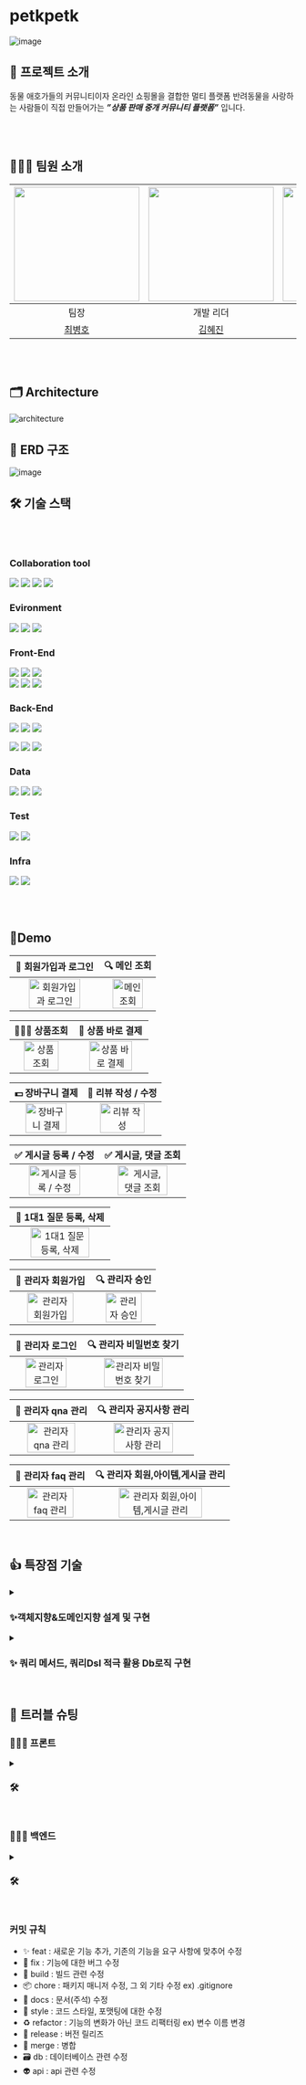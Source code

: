 # petkpetk

![image](https://github.com/10geukbok/petkpetk/assets/110523580/0655560e-a42d-47a7-9c98-2b4d0a9a6dff)

## 📎 프로젝트 소개
동물 애호가들의 커뮤니티이자	온라인 쇼핑몰을 결합한 멀티 플랫폼
반려동물을 사랑하는 사람들이 직접 만들어가는 ***”상품 판매 중개 커뮤니티 플랫폼”*** 입니다.


<br><br>
## 🧑‍🤝‍🧑 팀원 소개
| <img src = https://github.com/10geukbok/petkpetk/assets/110523580/10f82cea-b54b-412f-b3b0-8539b7c89498 width="220" height="200"> | <img src = https://github.com/10geukbok/petkpetk/assets/110523580/a3df8755-1820-4b9c-bf61-f12e3d51ac5e width="220" height="200"> | <img src = https://github.com/10geukbok/petkpetk/assets/110523580/f1012a67-2f37-4416-b518-4cce563c7eba width="220" height="200"> |  
|:------------------------------------------------------------------------------------------------------------------------------------------:|:-----------------------------------------------------------------------------------------------------------------------------------------:|:------------------------------------------------------------------------------------------------------------------------------------------:|
|                                                                 팀장                                                                 |                                                                 개발 리더                                                                 |                                                                  디자인 리더                                                                  |
|                                                     [최병호](https://github.com/renechoi)                                                     |                                                   [김혜진](https://github.com/hyejin0662)                                                    |                                                    [강예은](https://github.com/KangCuty)                                                     |

<br><br>

## 🗂️ Architecture
![architecture](https://github.com/10geukbok/petkpetk/assets/110523580/e16ec898-e71d-41d9-a503-f2427f075bda)


## 💾 ERD 구조
![image](https://github.com/10geukbok/petkpetk/assets/110523580/32983907-7282-4bb8-8b58-83c3b123dfed)


## 🛠️ 기술 스택

<br><br>

### Collaboration tool
<img src="https://img.shields.io/badge/Git-F05032?style=for-the-badge&logo=Git&logoColor=white"> <img src="https://img.shields.io/badge/notion-000000?style=for-the-badge&logo=notion&logoColor=white">
<img src="https://img.shields.io/badge/slack-4A154B?style=for-the-badge&logo=slack&logoColor=white">
<img src="https://img.shields.io/badge/GitHub-4A154B?style=for-the-badge&logo=GitHub&logoColor=white">
<br>

### Evironment
<img src="https://img.shields.io/badge/gradle-02303A?style=for-the-badge&logo=gradle&logoColor=white"> <img src="https://img.shields.io/badge/intellijidea-000000?style=for-the-badge&logo=intellijidea&logoColor=white"> <img src="https://img.shields.io/badge/visualstudiocode-007ACC?style=for-the-badge&logo=visualstudiocode&logoColor=white">
<br>


### Front-End
<img src="https://img.shields.io/badge/bootstrap-7952B3?style=for-the-badge&logo=bootstrap&logoColor=white"> <img src="https://img.shields.io/badge/thymeleaf-005F0F?style=for-the-badge&logo=thymeleaf&logoColor=white"> <img src="https://img.shields.io/badge/jquery-0769AD?style=for-the-badge&logo=jquery&logoColor=white"> 
<br>
<img src="https://img.shields.io/badge/html5-E34F26?style=for-the-badge&logo=html5&logoColor=white"> <img src="https://img.shields.io/badge/css-1572B6?style=for-the-badge&logo=css3&logoColor=white"> <img src="https://img.shields.io/badge/javascript-F7DF1E?style=for-the-badge&logo=javascript&logoColor=black">
<br>

### Back-End
<img src="https://img.shields.io/badge/java-007396?style=for-the-badge&logo=java&logoColor=white"> <img src="https://img.shields.io/badge/spring-6DB33F?style=for-the-badge&logo=spring&logoColor=white"> <img src="https://img.shields.io/badge/Spring boot-6DB33F?style=for-the-badge&logo=Spring boot&logoColor=black"> 
<br>

<img src="https://img.shields.io/badge/Spring Security-6DB33F?style=for-the-badge&logo=Spring Security&logoColor=black"> <img src="https://img.shields.io/badge/OAUTH2-EC1C24?style=for-the-badge&logo=Authy&logoColor=white"> <img src="https://img.shields.io/badge/redis-DC382D?style=for-the-badge&logo=redis&logoColor=white"> 
<br>







### Data
<img src="https://img.shields.io/badge/mysql-4479A1?style=for-the-badge&logo=mysql&logoColor=white"> <img src="https://img.shields.io/badge/Spring JPA-6DB33F?style=for-the-badge&logo=Spring JPA&logoColor=white"> <img src="https://img.shields.io/badge/querydsl-2599ED?style=for-the-badge&logo=querydsl&logoColor=white">
<br>

### Test
<img src="https://img.shields.io/badge/JUnit5-25A162?style=for-the-badge&logo=JUnit5&logoColor=white"> <img src="https://img.shields.io/badge/Mockito-008D62?style=for-the-badge&logo=Mockito&logoColor=white">
<br>

### Infra
 <img src="https://img.shields.io/badge/amazonaws-232F3E?style=for-the-badge&logo=amazonaws&logoColor=white"> <img src="https://img.shields.io/badge/GitHub Actions-2088FF?style=for-the-badge&logo=GitHub Actions&logoColor=white"></a> 


<br><br>

## 📱Demo
|                   🚀 회원가입과 로그인                  |                   🔍 메인 조회                  | 
| :----------------------------------------------------------: | :----------------------------------------------------------: | 
| <img src="https://github.com/10geukbok/petkpetk/assets/110523580/c03a371b-e99c-41c5-a9d4-81697f2ed2cd" alt="회원가입과 로그인" width=80%> | <img src="https://github.com/10geukbok/petkpetk/assets/110523580/b06fa9fa-37ed-4152-affb-e32b491b963b" alt="메인 조회" width=80%> | 

|                   🧑🏻‍💻 상품조회                  |                  🚀 상품 바로 결제                 | 
| :----------------------------------------------------------: | :----------------------------------------------------------: | 
| <img src="https://github.com/10geukbok/petkpetk/blob/main/demo/service/%EC%84%9C%EB%B9%84%EC%8A%A4%20%EC%83%81%ED%92%88%20%EC%A1%B0%ED%9A%8C.gif" alt="상품조회" width=80%> | <img src="https://github.com/10geukbok/petkpetk/assets/110523580/fdff50ef-562d-43bb-8744-969b0653e307" alt="상품 바로 결제" width=80%> | 

|                   💵 장바구니 결제              |                   📝 리뷰 작성 / 수정                | 
| :----------------------------------------------------------: | :----------------------------------------------------------: | 
| <img src="https://github.com/10geukbok/petkpetk/assets/110523580/9213dffc-56b8-42e6-9536-83b7525a37f9" alt="장바구니 결제" width=80%> | <img src="https://github.com/10geukbok/petkpetk/assets/110523580/4b3b01bb-e5fb-435e-a346-99aa7c5ceebb" alt="리뷰 작성" width=80%> | 


|                   ✅ 게시글 등록 / 수정                  |                  ✅ 게시글, 댓글 조회                 | 
| :----------------------------------------------------------: | :----------------------------------------------------------: | 
| <img src="https://github.com/10geukbok/petkpetk/blob/main/demo/service/%EC%84%9C%EB%B9%84%EC%8A%A4%20%EA%B2%8C%EC%8B%9C%EA%B8%80%20%EA%B2%80%EC%83%89%20%EB%93%B1%EB%A1%9D%20%EC%A1%B0%ED%9A%8C.gif" alt="게시글 등록 / 수정" width=80%> | <img src="https://github.com/10geukbok/petkpetk/assets/110523580/fa3acf24-44f8-4bc8-ac16-761778cc7590" alt="게시글, 댓글 조회" width=80%> | 

|                   🚀 1대1 질문 등록, 삭제                  |
| :----------------------------------------------------------: |
| <img src="https://github.com/10geukbok/petkpetk/assets/110523580/318bd0bd-4bc1-4802-a8bd-61f8d1b2b934" alt="1대1 질문 등록, 삭제" width=80%> |


|                   🚀 관리자 회원가입                  |                   🔍 관리자 승인                  | 
| :----------------------------------------------------------: | :----------------------------------------------------------: | 
| <img src="https://github.com/10geukbok/petkpetk/blob/main/demo/admin/%EA%B4%80%EB%A6%AC%EC%9E%90%20%ED%9A%8C%EC%9B%9D%EA%B0%80%EC%9E%85.gif" alt="관리자 회원가입" width=80%> | <img src="https://github.com/10geukbok/petkpetk/assets/110523580/e0809fae-2b45-4f0c-8e70-e8cdee259a82" alt="관리자 승인" width=80%> | 


|                   🚀 관리자 로그인                  |                   🔍 관리자 비밀번호 찾기                  | 
| :----------------------------------------------------------: | :----------------------------------------------------------: | 
| <img src="https://github.com/10geukbok/petkpetk/assets/110523580/ffa71864-81b7-4a00-99c2-b44ef46c7479" alt="관리자 로그인" width=80%> | <img src="https://github.com/10geukbok/petkpetk/assets/110523580/826ddc02-d3f2-4150-a07c-6ff9db9cf53e" alt="관리자 비밀번호 찾기" width=80%> | 




|                   🚀 관리자 qna 관리                  |                   🔍 관리자 공지사항 관리                  | 
| :----------------------------------------------------------: | :----------------------------------------------------------: | 
| <img src="https://github.com/10geukbok/petkpetk/assets/110523580/6e1e7b96-6574-4d72-b416-4a988fb36b65" alt="관리자 qna 관리" width=80%> | <img src="https://github.com/10geukbok/petkpetk/assets/110523580/1a6a2f54-a1c2-4588-9643-dde3d43ba5ba" alt="관리자 공지사항 관리" width=80%> | 


|                   🚀 관리자 faq 관리                  |                   🔍 관리자 회원,아이템,게시글 관리                  | 
| :----------------------------------------------------------: | :----------------------------------------------------------: | 
| <img src="https://github.com/10geukbok/petkpetk/assets/110523580/fc03e73e-dcf7-4f14-bb2c-013b273fdfac" alt="관리자 faq 관리" width=80%> | <img src="https://github.com/10geukbok/petkpetk/assets/110523580/fa4ecea5-708d-4982-8d41-89f2f9df2af5" alt="관리자 회원,아이템,게시글 관리" width=80%> | 


<br/>


## 👍 특장점 기술 
<details>
<summary>
<h3>✨객체지향&도메인지향 설계 및 구현 </h3>
</summary>
<div markdown="1">

<!-- - 가독성 강화: 컴퓨터만 이해하는 코드가 아닌 사람도 쉽게 읽을 수 이는 코드 작성
    - 협업 지향
- 유지 보수성 용이: 수정이 필요한 부분을 빠르게 찾아 신속한 리팩토링 
    - 비즈니스 대응력 향상 
- 재사용성 강화: 겹치는 코드를 공동으로 사용해 불필요한 중복 방지
    - 개발 생산성 증가
- 테스트 용이: 스프링의 DI 원칙과 융합하여 쉬운 테스트 가능 
    - 코드의 안정성 증가 -->

    
    

- 하나의 메서드가 하나의 기능에 충실하도록 구현 (SRP)
   ![SRP](https://github.com/10geukbok/petkpetk/assets/110523580/6e0af18c-27c3-4150-8fea-ddb357375bcf)

    
- 객체 스스로 처리할 수 있는 부분에 대한 책임 부여 (캡슐화)
![캡슐화](https://github.com/10geukbok/petkpetk/assets/110523580/5129e5b7-df57-4670-bb6e-7cea48b1090f)

    
- 함수형 인터페이스와 람다식을 이용한 책임과 역할 분리 (OCP, ISP)
 ![OCP, ISP](https://github.com/10geukbok/petkpetk/assets/110523580/eedd5120-7199-48c7-9c46-3b9945d7b952)

    
- 스트림 API 적극 이용, if분기문과 for반복문 지양
![반복문 지양](https://github.com/10geukbok/petkpetk/assets/110523580/ca954f1f-41a1-4d6f-ad81-2f4801a489af)




</div>
</details>
  
<details>
<summary>
<h3>✨ 쿼리 메서드, 쿼리Dsl 적극 활용 Db로직 구현 </h3>
</summary>
<div markdown="1">
    
  - 쿼리 메서드를 활용한 가독성 좋고 유연한 쿼리 작성
![유연한 쿼리 작성](https://github.com/10geukbok/petkpetk/assets/110523580/993bd234-b04f-462d-a7bb-2f4bf7306f6b)


  - 쿼리 Dsl 활용한 동적 쿼리 작성 및 쿼리 최적화 
![쿼리 최적화1](https://github.com/10geukbok/petkpetk/assets/110523580/66f6865c-2302-45cd-bd90-1334e932ebe8)
![쿼리 최적화2](https://github.com/10geukbok/petkpetk/assets/110523580/21f6b9c0-b159-48db-b87f-8ad66303694d)
</div>
</details>

<!-- <details>
<summary>
<h3>✨ </h3>
</summary>
<div markdown="2">
  
  - 
</div>
</details> -->
  
<br/>

## 🚀 트러블 슈팅

### 🧑🏻‍💻 프론트
<details>
<summary>
<h3>🛠 </h3>
</summary>
<div markdown="5">

- **Problem**
    - 
- **Reason**
  - 
- **To Solve**
  - 
  -
    - 
</div>
</details>
<br>

### 🧑🏻‍💻 백엔드
<details>
<summary>
<h3>🛠 </h3>
</summary>
<div markdown="5">

- **Problem**
    - 
- **Reason**
  - 
- **To Solve**
  - 
  -
    - 
</div>
</details>
<br>

### 커밋 규칙

- ✨ feat : 새로운 기능 추가, 기존의 기능을 요구 사항에 맞추어 수정
- 🐛 fix : 기능에 대한 버그 수정
- 👷 build : 빌드 관련 수정
- 📦 chore : 패키지 매니저 수정, 그 외 기타 수정 ex) .gitignore
- 📝 docs : 문서(주석) 수정
- 🎨 style : 코드 스타일, 포맷팅에 대한 수정
- ♻️ refactor : 기능의 변화가 아닌 코드 리팩터링 ex) 변수 이름 변경
- 🔖 release : 버전 릴리즈
- 🔀 merge : 병합
- 🗃 db : 데이터베이스 관련 수정
- 👽 api : api 관련 수정


<br><br>
  


